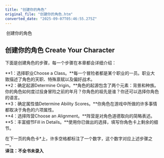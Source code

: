 ```yaml
---
title: "创建你的角色"
original_file: "创建你的角色.htm"
converted_date: "2025-09-07T05:46:55.275Z"
---
```


﻿ 创建你的角色  

## 创建你的角色 Create Your Character

下面是创建角色的步骤，每一个步骤在本章都会详细介绍：

**1：选择职业Choose a Class。**每一个冒险者都是某个职业的一员。职业大致描述了角色的天职、特殊禀赋以及偏好战术。  
**2：确定起源Determine Origin。**角色的起源包含了两个元素：背景和种族。你的角色如何度过投身冒险之前的年月？你角色的祖先是谁？你还可以选择你角色的语言。  
**3：确定属性值Determine Ability Scores。**你角色在游戏中所做的许多事情都取决于角色的六项属性。  
**4：选择阵营Choose an Alignment。**阵营是对角色道德取向的简略表述。  
**5：丰富细节Fill in Details。**使用你已做出的选择，填写你角色卡上剩余的细节。

在下一页的角色卡\*上，许多空格都标注了一个数字，这个数字对应上述步骤之一。  
**译注：不全书未录入**